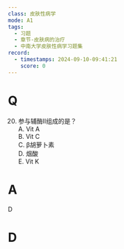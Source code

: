 ```yaml
---
class: 皮肤性病学
mode: A1
tags:
  - 习题
  - 章节-皮肤病的治疗
  - 中南大学皮肤性病学习题集
record:
  - timestamps: 2024-09-10-09:41:21
    score: 0
---
```


# Q
20. 参与辅酶Ⅱ组成的是？  
A. Vit A  
B. Vit C  
C. β胡萝卜素  
D. 烟酸  
E. Vit K  
# A
D
# D
